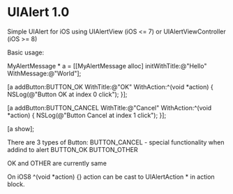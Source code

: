 UIAlert 1.0
============

Simple UIAlert for iOS using UIAlertView (iOS &lt;= 7) or UIAlertViewController (iOS >= 8) 

Basic usage:

MyAlertMessage * a = [[MyAlertMessage alloc] initWithTitle:@"Hello" WithMessage:@"World"];
    
[a addButton:BUTTON_OK WithTitle:@"OK" WithAction:^(void *action) {
        NSLog(@"Button OK at index 0 click");
}];

[a addButton:BUTTON_CANCEL WithTitle:@"Cancel" WithAction:^(void *action) {
        NSLog(@"Button Cancel at index 1 click");
 }];
 
 [a show];
 
 There are 3 types of Button:
 BUTTON_CANCEL - special functionality when addind to alert
 BUTTON_OK
 BUTTON_OTHER
 
 OK and OTHER are currently same
 
 On iOS8 ^(void *action) {} action can be cast to UIAlertAction * in action block.
